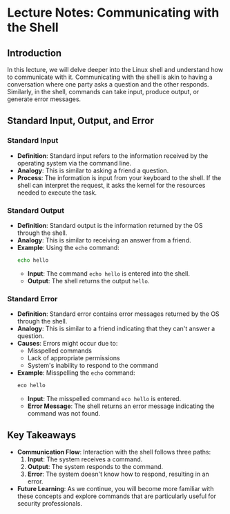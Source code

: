 
# Lecture Notes: Communicating with the Shell

## Introduction

In this lecture, we will delve deeper into the Linux shell and understand how to communicate with it. Communicating with the shell is akin to having a conversation where one party asks a question and the other responds. Similarly, in the shell, commands can take input, produce output, or generate error messages.

## Standard Input, Output, and Error

### Standard Input

- **Definition**: Standard input refers to the information received by the operating system via the command line.
- **Analogy**: This is similar to asking a friend a question.
- **Process**: The information is input from your keyboard to the shell. If the shell can interpret the request, it asks the kernel for the resources needed to execute the task.

### Standard Output

- **Definition**: Standard output is the information returned by the OS through the shell.
- **Analogy**: This is similar to receiving an answer from a friend.
- **Example**: Using the `echo` command:
  ```sh
  echo hello
  ```
  - **Input**: The command `echo hello` is entered into the shell.
  - **Output**: The shell returns the output `hello`.

### Standard Error

- **Definition**: Standard error contains error messages returned by the OS through the shell.
- **Analogy**: This is similar to a friend indicating that they can't answer a question.
- **Causes**: Errors might occur due to:
  - Misspelled commands
  - Lack of appropriate permissions
  - System's inability to respond to the command
- **Example**: Misspelling the `echo` command:
  ```sh
  eco hello
  ```
  - **Input**: The misspelled command `eco hello` is entered.
  - **Error Message**: The shell returns an error message indicating the command was not found.

## Key Takeaways

- **Communication Flow**: Interaction with the shell follows three paths:
  1. **Input**: The system receives a command.
  2. **Output**: The system responds to the command.
  3. **Error**: The system doesn't know how to respond, resulting in an error.
- **Future Learning**: As we continue, you will become more familiar with these concepts and explore commands that are particularly useful for security professionals.
